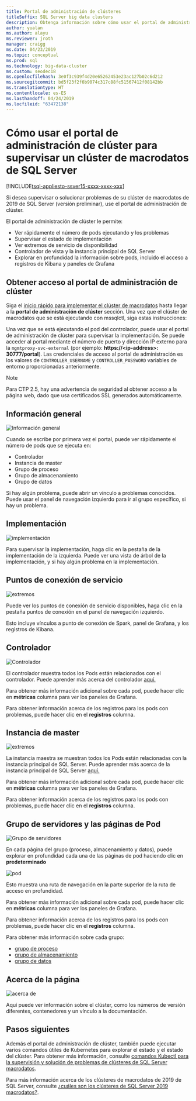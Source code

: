 ```yaml
---
title: Portal de administración de clústeres
titleSuffix: SQL Server big data clusters
description: Obtenga información sobre cómo usar el portal de administración de clúster para supervisar clústeres de macrodatos de 2019 de SQL Server (versión preliminar).
author: yualan
ms.author: alayu
ms.reviewer: jroth
manager: craigg
ms.date: 04/23/2019
ms.topic: conceptual
ms.prod: sql
ms.technology: big-data-cluster
ms.custom: seodec18
ms.openlocfilehash: 3e0f3c939f4d20e65262453e23ac127b02c6d212
ms.sourcegitcommit: bd5f23f2f6b9074c317c88fc51567412f08142bb
ms.translationtype: HT
ms.contentlocale: es-ES
ms.lasthandoff: 04/24/2019
ms.locfileid: "63472138"
---
```

# <a name="how-to-use-the-cluster-administration-portal-to-monitor-a-sql-server-big-data-cluster"></a>Cómo usar el portal de administración de clúster para supervisar un clúster de macrodatos de SQL Server

[!INCLUDE[tsql-appliesto-ssver15-xxxx-xxxx-xxx](../includes/tsql-appliesto-ssver15-xxxx-xxxx-xxx.md)]

Si desea supervisar o solucionar problemas de su clúster de macrodatos de 2019 de SQL Server (versión preliminar), use el portal de administración de clúster.

El portal de administración de clúster le permite:
- Ver rápidamente el número de pods ejecutando y los problemas
- Supervisar el estado de implementación
- Ver extremos de servicio de disponibilidad
- Controlador de vista y la instancia principal de SQL Server
- Explorar en profundidad la información sobre pods, incluido el acceso a registros de Kibana y paneles de Grafana

## <a name="access-the-cluster-administration-portal"></a>Obtener acceso al portal de administración de clúster

Siga el [inicio rápido para implementar el clúster de macrodatos](quickstart-big-data-cluster-deploy.md) hasta llegar a la **portal de administración de clúster** sección. Una vez que el clúster de macrodatos que se está ejecutando con mssqlctl, siga estas instrucciones:

Una vez que se está ejecutando el pod del controlador, puede usar el portal de administración de clúster para supervisar la implementación. Se puede acceder al portal mediante el número de puerto y dirección IP externo para la `mgmtproxy-svc-external` (por ejemplo: **https://\<ip-address\>: 30777/portal**). Las credenciales de acceso al portal de administración es los valores de `CONTROLLER_USERNAME` y `CONTROLLER_PASSWORD` variables de entorno proporcionadas anteriormente.

> [!NOTE]
> Para CTP 2.5, hay una advertencia de seguridad al obtener acceso a la página web, dado que usa certificados SSL generados automáticamente.

## <a name="overview"></a>Información general

![Información general](./media/cluster-admin-portal/portal-overview.png)

Cuando se escribe por primera vez el portal, puede ver rápidamente el número de pods que se ejecuta en:
- Controlador
- Instancia de master
- Grupo de proceso
- Grupo de almacenamiento
- Grupo de datos

Si hay algún problema, puede abrir un vínculo a problemas conocidos. Puede usar el panel de navegación izquierdo para ir al grupo específico, si hay un problema.

## <a name="deployment"></a>Implementación

![implementación](./media/cluster-admin-portal/portal-deployment.png)

Para supervisar la implementación, haga clic en la pestaña de la implementación de la izquierda. Puede ver una vista de árbol de la implementación, y si hay algún problema en la implementación.

## <a name="service-endpoints"></a>Puntos de conexión de servicio

![extremos](./media/cluster-admin-portal/portal-endpoints.png)

Puede ver los puntos de conexión de servicio disponibles, haga clic en la pestaña puntos de conexión en el panel de navegación izquierdo.

Esto incluye vínculos a punto de conexión de Spark, panel de Grafana, y los registros de Kibana.

## <a name="controller"></a>Controlador

![Controlador](./media/cluster-admin-portal/portal-controller.png)

El controlador muestra todos los Pods están relacionados con el controlador. Puede aprender más acerca del controlador [aquí.](concept-controller.md)

Para obtener más información adicional sobre cada pod, puede hacer clic en **métricas** columna para ver los paneles de Grafana.

Para obtener información acerca de los registros para los pods con problemas, puede hacer clic en el **registros** columna.

## <a name="master-instance"></a>Instancia de master

![extremos](./media/cluster-admin-portal/portal-master.png)

La instancia maestra se muestran todos los Pods están relacionadas con la instancia principal de SQL Server. Puede aprender más acerca de la instancia principal de SQL Server [aquí.](concept-master-instance.md)

Para obtener más información adicional sobre cada pod, puede hacer clic en **métricas** columna para ver los paneles de Grafana.

Para obtener información acerca de los registros para los pods con problemas, puede hacer clic en el **registros** columna.

## <a name="pool-and-pod-pages"></a>Grupo de servidores y las páginas de Pod

![Grupo de servidores](./media/cluster-admin-portal/portal-data-pool.png)

En cada página del grupo (proceso, almacenamiento y datos), puede explorar en profundidad cada una de las páginas de pod haciendo clic en **predeterminado**

![pod](./media/cluster-admin-portal/portal-data-default-pool.png)

Esto muestra una ruta de navegación en la parte superior de la ruta de acceso en profundidad.

Para obtener más información adicional sobre cada pod, puede hacer clic en **métricas** columna para ver los paneles de Grafana.

Para obtener información acerca de los registros para los pods con problemas, puede hacer clic en el **registros** columna.

Para obtener más información sobre cada grupo:
- [grupo de proceso](concept-compute-pool.md)
- [grupo de almacenamiento](concept-storage-pool.md)
- [grupo de datos](concept-data-pool.md)

## <a name="about-page"></a>Acerca de la página

![acerca de](./media/cluster-admin-portal/portal-about.png)

Aquí puede ver información sobre el clúster, como los números de versión diferentes, contenedores y un vínculo a la documentación.

## <a name="next-steps"></a>Pasos siguientes

Además el portal de administración de clúster, también puede ejecutar varios comandos útiles de Kubernetes para explorar el estado y el estado del clúster. Para obtener más información, consulte [comandos Kubectl para la supervisión y solución de problemas de clústeres de SQL Server macrodatos](cluster-troubleshooting-commands.md).

Para más información acerca de los clústeres de macrodatos de 2019 de SQL Server, consulte [¿cuáles son los clústeres de SQL Server 2019 macrodatos?](big-data-cluster-overview.md).
